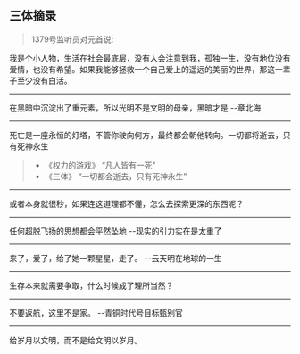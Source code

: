 ## 三体摘录

>1379号监听员对元首说:

我是个小人物，生活在社会最底层，没有人会注意到我，孤独一生，没有地位没有爱情，也没有希望。如果我能够拯救一个自己爱上的遥远的美丽的世界，那这一辈子至少没有白活。

------

在黑暗中沉淀出了重元素，所以光明不是文明的母亲，黑暗才是 --章北海

------

死亡是一座永恒的灯塔，不管你驶向何方，最终都会朝他转向。一切都将逝去，只有死神永生

> - 《权力的游戏》 “凡人皆有一死”
> - 《三体》 “一切都会逝去，只有死神永生”

------

或者本身就很秒，如果连这道理都不懂，怎么去探索更深的东西呢？

------

任何超脱飞扬的思想都会平然坠地 --现实的引力实在是太重了

------

来了，爱了，给了她一颗星星，走了。 --云天明在地球的一生

------

生存本来就需要争取，什么时候成了理所当然？

------

不要返航，这里不是家。 --青铜时代号目标甄别官

------

给岁月以文明，而不是给文明以岁月。




